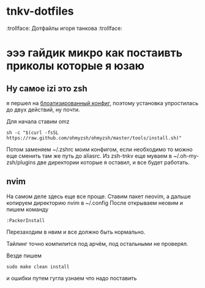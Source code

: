 # tnkv-dotfiles 
:trollface: Дотфайлы игоря танкова :trollface:
# эээ гайдик микро как постаивть приколы которые я юзаю

## Ну самое izi это zsh
я першел на [блоатизированный конфиг](https://ohmyz.sh/), поэтому установка упростилась до двух действий, ну почти.

Для начала ставим omz
```
sh -c "$(curl -fsSL https://raw.github.com/ohmyzsh/ohmyzsh/master/tools/install.sh)"
```

Потом заменяем ~/.zshrc моим конфигом, если необходимо то можно еще сменить там же путь до aliasrc. Из zsh-tnkv еще муваем в ~/.oh-my-zsh/plugins две директории которые я оставил, и все будет работать.

## nvim
На самом деле здесь еще все проще. Ставим пакет neovim, а дальше копируем директорию nvim в ~/.config
После открываем неовим и пишем команду

```
:PackerInstall
```
Перезаходим в нвим и все должно быть нормально.


Тайлинг точно компилится под арчём, под остальными не проверял.

Везде пишем 
```
sudo make clean install
```

и ошибки путем гугла узнаем что надо поставить
